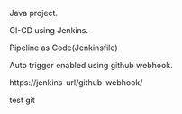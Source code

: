 Java project. 

CI-CD using Jenkins.

Pipeline as Code(Jenkinsfile)

Auto trigger enabled using github webhook.


https://jenkins-url/github-webhook/

test git
